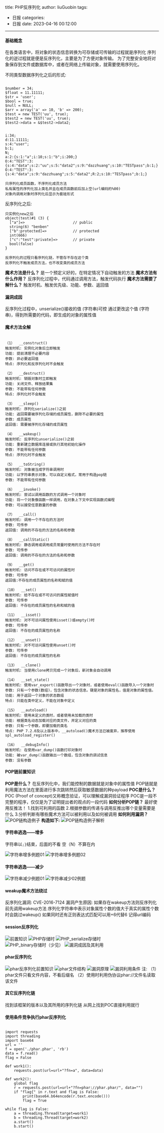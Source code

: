 title: PHP反序列化
author: liuGuobin
tags:
  - 日报
categories:
  - 日报
date: 2023-04-16 00:12:00
---
#### 基础概念
在各类语言中，将对象的状态信息转换为可存储或可传输的过程就是序列化
序列化的逆过程就是便是反序列化，主要是为了方便对象传输。
为了完整安全地将对象保存到文件或数据库中，或者在网络上传输对象，就需要使用序列化。

不同类型数据序列化之后的形式:
```

$number = 34;
$float = 11.11111;
$str = 'user';
$bool = true;
$null = NULL;
$arr = array('a' => 10, 'b' => 200);
$test = new TEST('uu', true);
$test2 = new TEST('uu', true);
$test2->data = &$test2->data2;


i:34;
d:11.11111;
s:4:"user";
b:1;
N;
a:2:{s:1:"a";i:10;s:1:"b";i:200;}
O:4:"TEST":3:{s:4:"data";s:2:"uu";s:5:"data2";s:9:"dazzhuang";s:10:"TESTpass";b:1;}
O:4:"TEST":3:{s:4:"data";s:9:"dazzhuang";s:5:"data2";R:2;s:10:"TESTpass";b:1;}

只序列化成员函数，不序列化成员方法
私有属性的序列化加上类名并且在成员函数前后加上空(url编码的%00)
对象内调用对象时序列化后显示为套娃形式
```

反序列化之后:
```
只实例化new之后
object(test)#1 (3) {
  ["a"]=>                      // public
  string(6) "benben"
  ["b":protected]=>            // protected
  int(666)
  ["c":"test":private]=>       // private
  bool(false)
}

反序列化的过程只看序列化链，不管存不存在这个类
反序列化不触发成员方法，也不改变类的成员方法
```

**魔术方法是什么？**
是一个预定义好的，在特定情况下自动触发的方法
**魔术方法有什么作用？**
反序列化过程中，代码通过调用方法，触发代码执行
**魔术方法需要了解什么？**
触发时机、触发优先级、功能、参数、返回值

#### 漏洞成因
反序列化过程中，unserialize()接收的值 (字符串)可控
通过更改这个值 (字符串)，得到所需要的代码，即生成的对象的属性值

#### 魔术方法全解
```

（1）  __construct()
触发时机: 实例化对象后立即触发
功能: 提前清理不必要内容
参数: 非必要返回值
特点: 序列化和反序列化时不会触发

（2）  __destruct()
触发时机: 销毁对象时立即触发
功能: 关闭文件、释放结果集
参数: 不能带有任何参数
特点: 序列化时不会触发

（3）  __sleep()
触发时机: 序列化serialize()之前
功能: 返回需要被序列化存储的成员属性，删除不必要的属性
参数: 成员属性
返回值: 需要被序列化存储的成员属性

（4）  __wakeup()
触发时机: 反序列化unserialize()之前
功能: 重新建立数据库连接或执行其他初始化操作
参数: 不能带有任何参数
特点: 序列化时不会触发

（5）  __toString()
触发时机: 对象被当成字符串调用时
功能: 以字符串表示对象，可以自定义格式，常用于构造pop链
参数: 不能带有任何参数

（6）  __invoke()
触发时机: 尝试以调用函数的方式调用一个对象时
功能: 将一个对象像函数一样调用，在对象上下文中实现函数式编程
参数: 可以接受任意数量的参数

（7）  __call()
触发时机: 调用一个不存在的方法时
参数: 可传参
返回值: 调用的不存在的方法的名称和参数

（8）  __callStatic()
触发时机: 静态调用或调用成员常量时使用的方法不存在时
参数: 可传参
返回值: 调用的不存在的方法的名称和参数

（9）  __get()
触发时机: 访问不存在或不可访问的属性时
参数: 可传参
返回值:不存在的成员属性的名称和赋的值

（10）  __set()
触发时机: 给不存在或不可访问的属性赋值时
参数: 可传参
返回值: 不存在的成员属性的名称和赋的值

（11）  __isset()
触发时机: 对不可访问属性使用isset()或empty()时
参数: 可传参
返回值: 不存在的成员属性的名称

（12）  __unset()
触发时机: 对不可访问属性使用unset()时
参数: 可传参
返回值: 不存在的成员属性的名称

（13）  __clone()
触发时机: 当使用clone拷贝完成一个对象后，新对象会自动调用

（14）  __set_state()
触发时机: 使用var_export()函数导出一个对象时，或者使用eval()函数导入一个对象时
参数: 只有一个参数(数组)，包含对象的状态信息。键是对象的属性名，值是对象的属性值。
功能: 用于返回一个对象的状态数组
特点: 只能在类中定义，不能在对象中定义

（15）  __autoload()
触发时机: 使用未定义的类时，或者使用未加载的类时
功能: 根据类名动态加载对应的类文件，并定义对应的类
参数: 只有一个参数，即要加载的类名
特点: PHP 7.2.0及以上版本中，__autoload()魔术方法已被废弃，推荐使用spl_autoload_register()

（16）  __debugInfo()
触发时机: 在使用var_dump()函数打印对象时
功能: 被var_dump()函数输出一个数组，包含对象的调试信息
参数: 没有参数

```

#### POP链前置知识
**POP是什么？**
在反序列化中，我们能控制的数据就是对象中的属性值
POP链就是利用魔法方法在里面进行多次跳转然后获取敏感数据的种payload
**POC是什么？**
POC (Proof of concept)又称概念验证，可以理解成漏洞验证程序
POC是一段不完整的程序，仅仅是为了证明提出者的观点的一段代码
**如何分析POP链？**
最好使用反推法！
1.找到可利用的函数
2.根据参数的传递与调用反推出哪个变量需要是什么
3.分析判断有哪些魔术方法可以被利用以及如何被调用
**如何利用漏洞？**
![POP链构造例子](https://s2.loli.net/2023/04/16/wSFIaq7h4Ol32tg.png)
**构造如下:**
![POP链构造例子解析](https://s2.loli.net/2023/04/16/iSj1gtLHqTQaNsx.png)

#### 字符串逃逸——增多
字符串以`;}`结束，后面的不看
空（N）不算在内

![字符串增多例题01](https://s2.loli.net/2023/04/17/qd4L8MtOH2bPKQk.png)
![字符串增多例题02](https://s2.loli.net/2023/04/17/jS5ActwNfYMXhbx.png)

#### 字符串逃逸——减少
![字符串减少例题01](https://s2.loli.net/2023/04/18/71zLkKi9cTGwZho.png)
![字符串减少02例题](https://s2.loli.net/2023/04/18/KbeAu2j7RMiWCkT.png)

#### weakup魔术方法绕过
反序列化漏洞:
CVE-2016-7124
漏洞产生原因:
如果存在wakeup方法则反序列化前先调用wakeup方法
序列化字符串中表示对象属性个数的值大于真实的属性个数时会跳过wakeup()
如果同时还有正则表达式匹配可以用+6代替6
记得url编码

#### session反序列化
![前置知识](https://s2.loli.net/2023/04/18/SQVydNngi8rAEkm.png)
![PHP存储时](https://s2.loli.net/2023/04/18/mXDo6Qh9V4KF58E.png)
![PHP_serialize存储时](https://s2.loli.net/2023/04/18/bKH46heyWJgDrlw.png)
![PHP_binary存储时（少见）](https://s2.loli.net/2023/04/18/JRzB3V9TbdjMsUP.png)
![漏洞成因及其利用](https://s2.loli.net/2023/04/18/xcVBeOpRk5vQPG1.png)

#### phar反序列化
![phar反序列化前置知识](https://s2.loli.net/2023/04/18/uJm29U1KoICiXl3.png)
![phar文件结构](https://s2.loli.net/2023/04/18/ujNiJdK79YUWPyS.png)
![漏洞原理](https://s2.loli.net/2023/04/18/RDSGLEqZCg3szPv.png)
![漏洞利用条件](https://s2.loli.net/2023/04/18/ZsUD1jKMyVeimF4.png)
注:
（1）phar文件只看文件内容，不看后缀名
（2）使用时利用伪协议phar://文件名读取该文件

#### 其它反序列化链
找到该框架的版本以及其所用的序列化链
从网上找到POC直接利用就行

#### 使用条件竞争执行phar反序列化
```

import requests
import threading
import base64
url = ''
f = open('./phar.phar', 'rb')
data = f.read()
flag = False

def work1():
    requests.post(url=url+"?fn=a", data=data)

def work2():
    global flag
    r = requests.post(url=url+"?fn=phar://phar.phar/", data="")
    if "flag{" in r.text and flag is False:
        print(base64.b64encode(r.text.encode()))
        flag = True

while flag is False:
    a = threading.Thread(target=work1)
    b = threading.Thread(target=work2)
    a.start()
    b.start()

```






